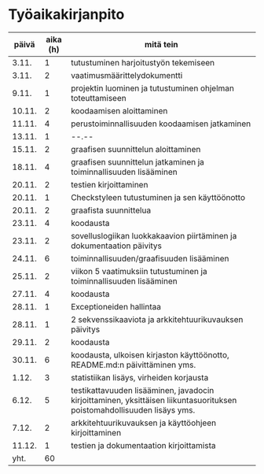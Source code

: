 # Työaikakirjanpito

päivä | aika (h) | mitä tein
----- | -------- | --------
3.11. | 1        | tutustuminen harjoitustyön tekemiseen
3.11. | 2        | vaatimusmäärittelydokumentti
9.11. | 1        | projektin luominen ja tutustuminen ohjelman toteuttamiseen
10.11.| 2        | koodaamisen aloittaminen
11.11.| 4        | perustoiminnallisuuden koodaamisen jatkaminen
13.11.| 1        | --.--
15.11.| 2        | graafisen suunnittelun aloittaminen
18.11.| 4        | graafisen suunnittelun jatkaminen ja toiminnallisuuden lisääminen
20.11.| 2        | testien kirjoittaminen
20.11.| 1        | Checkstyleen tutustuminen ja sen käyttöönotto
20.11.| 2        | graafista suunnittelua
23.11.| 4        | koodausta
23.11.| 2        | sovelluslogiikan luokkakaavion piirtäminen ja dokumentaation päivitys
24.11.| 6        | toiminnallisuuden/graafisuuden lisääminen
25.11.| 2        | viikon 5 vaatimuksiin tutustuminen ja toiminnallisuuden lisääminen
27.11.| 4        | koodausta 
28.11.| 1        | Exceptioneiden hallintaa
28.11.| 1        | 2 sekvenssikaaviota ja arkkitehtuurikuvauksen päivitys
29.11.| 2        | koodausta
30.11.| 6        | koodausta, ulkoisen kirjaston käyttöönotto, README.md:n päivittäminen yms.
1.12. | 3        | statistiikan lisäys, virheiden korjausta
6.12. | 5        | testikattavuuden lisääminen, javadocin kirjoittaminen, yksittäisen liikuntasuorituksen poistomahdollisuuden lisäys yms.
7.12. | 2        | arkkitehtuurikuvauksen ja käyttöohjeen kirjoittaminen
11.12.| 1        | testien ja dokumentaation kirjoittamista
yht.  | 60       |

